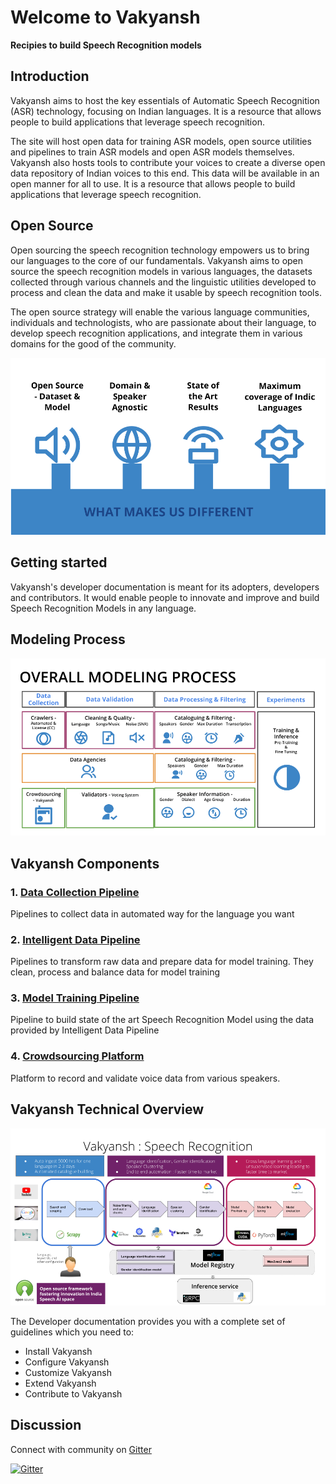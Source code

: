 # Welcome to Vakyansh

**Recipies to build Speech Recognition models**

## Introduction

Vakyansh aims to host the key essentials of Automatic Speech Recognition (ASR) technology, focusing on Indian languages. It is a resource that allows people to build applications that leverage speech recognition.

The site will host open data for training ASR models, open source utilities and pipelines to train ASR models and open ASR models themselves. Vakyansh also hosts tools to contribute your voices to create a diverse open data repository of Indian voices to this end. This data will be available in an open manner for all to use. It is a resource that allows people to build applications that leverage speech recognition.

## Open Source

Open sourcing the speech recognition technology empowers us to bring our languages to the core of our fundamentals.
Vakyansh aims to open source the speech recognition models in various languages, the datasets collected through various channels and the linguistic utilities developed to process and clean the data and make it usable by speech recognition tools.

The open source strategy will enable the various language communities, individuals and technologists, who are passionate about their language, to develop speech recognition applications, and integrate them in various domains for the good of the community.

![alt text](img/differentiator.png "What differentiates us")

## Getting started

Vakyansh's developer documentation is meant for its adopters, developers and contributors.
It would enable people to innovate and improve and build Speech Recognition Models in any language.

## Modeling Process

![alt text](img/vakyansh_modeling.png "")

## Vakyansh Components

### 1. [Data Collection Pipeline](https://open-speech-ekstep.github.io/data_collection/)

Pipelines to collect data in automated way for the language you want

### 2. [Intelligent Data Pipeline](https://open-speech-ekstep.github.io/intelligent_data_pipelines/)

Pipelines to transform raw data and prepare data for model training. They clean, process and balance data for model training

### 3. [Model Training Pipeline](https://open-speech-ekstep.github.io/model_training/)

Pipeline to build state of the art Speech Recognition Model using the data provided by Intelligent Data Pipeline
### 4. [Crowdsourcing Platform](https://open-speech-ekstep.github.io/crowdsource_platform/)

Platform to record and validate voice data from various speakers.

## Vakyansh Technical Overview

![alt text](img/vakyansh_tech.png "What differentiates us")

The Developer documentation provides you with a complete set of guidelines which you need to:

- Install Vakyansh
- Configure Vakyansh
- Customize Vakyansh
- Extend Vakyansh
- Contribute to Vakyansh

## Discussion
Connect with community on [Gitter](https://gitter.im/Vakyansh/community?utm_source=share-link&utm_medium=link&utm_campaign=share-link)

[![Gitter](https://badges.gitter.im/Vakyansh/community.svg)](https://gitter.im/Vakyansh/community?utm_source=badge&utm_medium=badge&utm_campaign=pr-badge)
